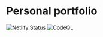 # Personal portfolio

[![Netlify Status](https://api.netlify.com/api/v1/badges/ca85c3ca-1f14-47c8-a7c7-1b4abbed0eff/deploy-status)](https://app.netlify.com/sites/milliorn-portfolio/deploys)
[![CodeQL](https://github.com/milliorn/portfolio/actions/workflows/github-code-scanning/codeql/badge.svg)](https://github.com/milliorn/portfolio/actions/workflows/github-code-scanning/codeql)
